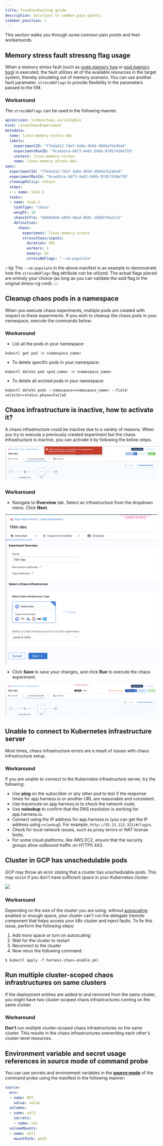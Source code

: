 ```yaml
---
title: Troubleshooting guide 
description: Solutions to common pain points.
sidebar_position: 1
--- 
```


This section walks you through some common pain points and their workarounds.

## Memory stress fault stressng flag usage

When a memory stress fault (such as [node memory hog](../../chaos-engineering/technical-reference/chaos-faults/kubernetes/node/node-memory-hog) or [pod memory hog](../../chaos-engineering/technical-reference/chaos-faults/kubernetes/pod/pod-memory-hog)) is executed, the fault utilizes all of the available resources in the target system, thereby simulating out of memory scenario. 
You can use another fault parameter, `stressNGFlags` to provide flexibility in the parameters passed to the VM.

### Workaround

The `stressNGFlags` can be used in the following manner. 

[embedmd]:# (./static/manifests/stressng-flag.yaml yaml)

```yaml
apiVersion: litmuschaos.io/v1alpha1
kind: LinuxChaosExperiment
metadata:
  name: linux-memory-stress-dev
  labels:
    experimentID: "f7e4a412-74ef-4a0a-9b94-d894afb24be9"
    experimentRunID: "9caeb3ca-b6f3-4e82-b96b-97d57428ef59"
    context: linux-memory-stress
    name: linux-memory-stress-dev
spec:
  experimentId: "f7e4a412-74ef-4a0a-9b94-d894afb24be9"
  experimentRunId: "9caeb3ca-b6f3-4e82-b96b-97d57428ef59"
  cleanupPolicy: retain
  steps:
  - - name: task-1
  tasks:
  - name: task-1
    taskType: "chaos"
    weight: 10
    chaosInfra: "b8d4e0e6-e883-48ad-8b6c-1886bf6edc21"
    definition:
      chaos:
        experiment: linux-memory-stress
        stressChaos/inputs:
          duration: 30s
          workers: 1
          memory: 5m
          stressNGFlags: "--vm-populate"
```

:::tip
The `--vm-populate` in the above manifest is an example to demonstrate how the `stressNGFlags` flag attribute can be utilized. The actual flags placed are entirely your choice (as long as you can validate the said flag in the original stress-ng cmd). 
:::

## Cleanup chaos pods in a namespace

When you execute chaos experiments, multiple pods are created with respect to these experiments. If you wish to cleanup the chaos pods in your namespace, execute the commands below:

### Workaround

* List all the pods in your namespace:

```
kubectl get pod -n <namespace_name>
```

* To delete specific pods in your namespace:

```
kubectl delete pod <pod_name> -n <namespace_name>
```

* To delete all evicted pods in your namespace:

```
kubectl delete pods --namespace=<namespace_name> --field-selector=status.phase=Failed
```

## Chaos infrastructure is inactive, how to activate it?

A chaos infrastructure could be inactive due to a variety of reasons. When you try to execute a previously created experiment but the chaos infrastructure is inactive, you can activate it by following the below steps.

![inactive infra](./static/images/inactive-infra.png)

### Workaround

* Navigate to **Overview** tab. Select an infrastructure from the dropdown menu. Click **Next**.

![navigate](./static/images/activate.png)

* Click **Save** to save your changes, and click **Run** to execute the chaos experiment.

![save](./static/images/save-n-run.png)

## Unable to connect to Kubernetes infrastructure server

Most times, chaos infrastructure errors are a result of issues with chaos infrsstructure setup. 

### Workaround 
If you are unable to connect to the Kubernetes infrastructure server, try the following:

* Use **ping** on the subscriber or any other pod to test if the response times for app.harness.io or another URL are reasonable and consistent.
* Use traceroute on app.harness.io to check the network route.
* Use **nslookup** to confirm that the DNS resolution is working for app.harness.io.
* Connect using the IP address for app.harness.io (you can get the IP address using `nslookup`). For example, `http://35.23.123.321/#/login`.
* Check for local network issues, such as proxy errors or NAT license limits.
* For some cloud platforms, like AWS EC2, ensure that the security groups allow outbound traffic on HTTPS 443.


## Cluster in GCP has unschedulable pods

GCP may throw an error stating that a cluster has unschedulable pods. This may occur if you don't have sufficient space in your Kubernetes cluster. 

![](../static/troubleshooting-nextgen-00.png)

### Workaround
Depending on the size of the cluster you are using, without [autoscaling](https://cloud.google.com/kubernetes-engine/docs/how-to/scaling-apps#autoscaling_deployments) enabled or enough space, your cluster can't run the delegate (remote component that helps access your k8s cluster and inject faults.
To fix this issue, perform the following steps:
1. Add more space or turn on autoscaling
2. Wait for the cluster to restart
3. Reconnect to the cluster
4. Now rerun the following command:

```
$ kubectl apply -f harness-chaos-enable.yml
```

## Run multiple cluster-scoped chaos infrastructures on same clusters

If the deployment entities are added to and removed from the same cluster, you might have two cluster-scoped chaos infrastructures running on the same cluster.

### Workaround
**Don't** run multiple cluster-scoped chaos infrastructures on the same cluster. This results in the chaos infrastructures overwriting each other's cluster-level resources.

## Environment variable and secret usage references in source mode of command probe

You can use secrets and environment variables in the [**source mode**](../../chaos-engineering/technical-reference/probes/cmd-probe#source-mode) of the command probe using the manifest in the following manner:

```yaml
source:
  env:
  - name: KEY
    value: value
  volumes:
  - name: vol1
    secrets:
    - name: cm1
  volumeMounts:
  - name: vol1
    mountPath: path
 ```